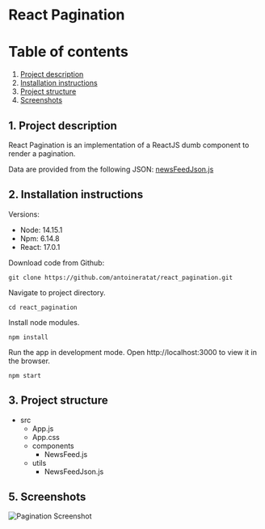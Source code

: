 # React Pagination

# Table of contents

1. [Project description](#description)
2. [Installation instructions](#installation)
3. [Project structure](#structure)
4. [Screenshots](#screenshots)

## 1. Project description<a name="description"></a>

React Pagination is an implementation of a ReactJS dumb component to render a pagination.

Data are provided from the following JSON: [newsFeedJson.js](src\utils\newsFeedJson.js)

## 2. Installation instructions<a name="installation"></a>

Versions:

-   Node: 14.15.1
-   Npm: 6.14.8
-   React: 17.0.1

Download code from Github:

```shell
git clone https://github.com/antoineratat/react_pagination.git
```

Navigate to project directory.

```shell
cd react_pagination
```

Install node modules.

```shell
npm install
```

Run the app in development mode. Open http://localhost:3000 to view it in the browser.

```shell
npm start
```

## 3. Project structure<a name="structure"></a>

-   src
    -   App.js
    -   App.css
    -   components
        -   NewsFeed.js
    -   utils
        -   NewsFeedJson.js

## 5. Screenshots<a name="screenshots"></a>

![Pagination Screenshot](https://github.com/antoineratat/github_docs/blob/main/react_pagination/1.PNG?raw=true)
